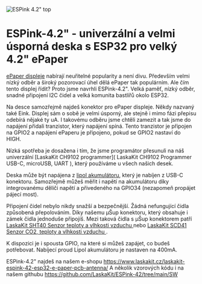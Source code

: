 ![ESPink 4.2" top](https://github.com/LaskaKit/ESPink-42/blob/main/img/ESPink-42-2.jpg)

# ESPink-4.2" - univerzální a velmi úsporná deska s ESP32 pro velký 4.2" ePaper

[ePaper displeje](https://www.laskakit.cz/e-ink/) nabírají neuřitelné popularity a není divu. Především velmi nízký odběr a široký pozorovací úhel dělá ePaper tak populárním. 
Ale čím tento displej řídit? Proto jsme navrhli ESPink-4.2". Velká paměť, nízký odběr, snadné připojení I2C čidel a velká komunita bastlířů okolo ESP32.

Na desce samozřejmě najdeš konektor pro ePaper displeje. Někdy nazvaný také Eink. Displej sám o sobě je velmi úsporný, ale stejně i mimo fázi přepisu odebírá nějaké ty uA. 
I takovému odběru jsme chtěli zamezit a tak jsme do napájení přidali tranzistor, který napájení spíná. Tento tranzistor je připojen na GPIO2 a napájení ePaperu je připojeno, 
pokud se GPIO2 nastaví do HIGH.

Nízká spotřeba je dosažena i tím, že jsme programátor přesunuli na náš univerzální [LaskaKit CH9102 programmer]( LaskaKit CH9102 Programmer USB-C, microUSB, UART ),
který používáme u všech našich desek.

Deska může být napájena z [lipol akumulátoru](https://www.laskakit.cz/baterie-a-akumulatory/), který je nabíjen z USB-C konektoru. 
Samozřejmě můžeš měřit i napětí na akumulátoru díky integrovanému děliči napětí a přivedeného na GPIO34 (nezapomeň propájet pájecí most).

Připojení čidel nebylo nikdy snažší a bezpečnější. Žádná nefungující čidla způsobená přepolováním. Díky našemu μŠup konektoru, který obsahuje i zámek čidla jednoduše připojíš. 
Mezi taková čidla s μŠup konektorem patří [LaskaKit SHT40 Senzor teploty a vlhkosti vzduchu ](https://www.laskakit.cz/laskakit-sht40-senzor-teploty-a-vlhkosti-vzduchu/) nebo  [LaskaKit SCD41 Senzor CO2, teploty a vlhkosti vzduchu ](https://www.laskakit.cz/laskakit-scd41-senzor-co2--teploty-a-vlhkosti-vzduchu/).

K dispozici je i spousta GPIO, na které si můžeš zapájet, co budeš potřebovat. Nabíjecí proud Lipol akumulátoru je nastaven na 400mA. 

ESPink-4.2" najdeš na našem e-shopu https://www.laskakit.cz/laskakit-espink-42-esp32-e-paper-pcb-antenna/
A několik vzorových kódu i na našem githubu https://github.com/LaskaKit/ESPink-42/tree/main/SW
